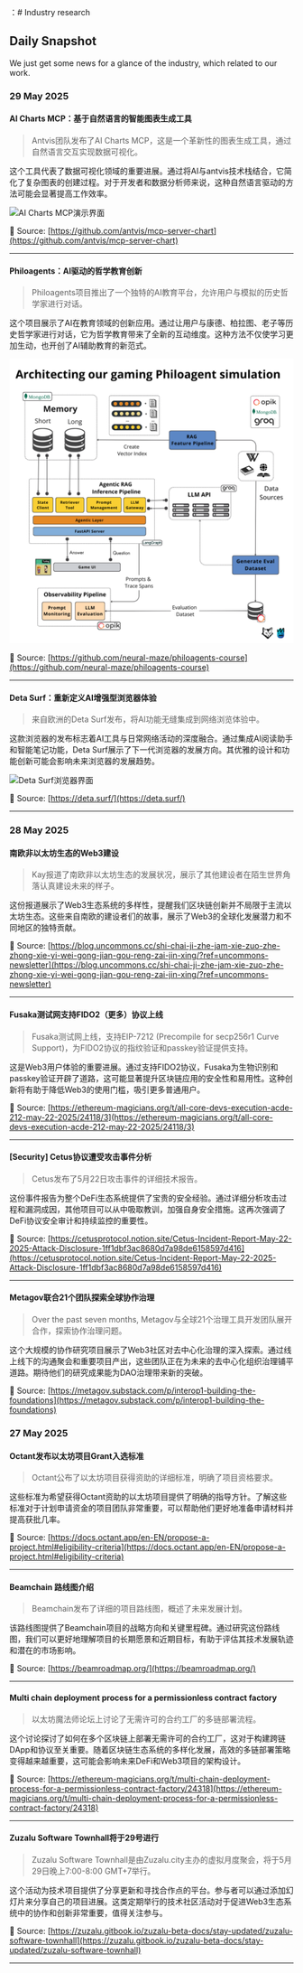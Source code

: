 ：# Industry research

## Daily Snapshot
We just get some news for a glance of the industry, which related to our work.

### 29 May 2025

#### AI Charts MCP：基于自然语言的智能图表生成工具
> Antvis团队发布了AI Charts MCP，这是一个革新性的图表生成工具，通过自然语言交互实现数据可视化。

这个工具代表了数据可视化领域的重要进展。通过将AI与antvis技术栈结合，它简化了复杂图表的创建过程。对于开发者和数据分析师来说，这种自然语言驱动的方法可能会显著提高工作效率。

![AI Charts MCP演示界面](https://camo.githubusercontent.com/f274c385660f0ae58a171565c86ac06993a2b0b123bb6d21a5ea3c5f129ae157/68747470733a2f2f6d646e2e616c697061796f626a656374732e636f6d2f6875616d65695f7161387178752f616674732f696d672f412a5a6c7a4b514b6f4a7a735941414141414141414141414141656d4a3741512f666d742e77656270)

🔗 Source: [https://github.com/antvis/mcp-server-chart](https://github.com/antvis/mcp-server-chart)

---

#### Philoagents：AI驱动的哲学教育创新
> Philoagents项目推出了一个独特的AI教育平台，允许用户与模拟的历史哲学家进行对话。

这个项目展示了AI在教育领域的创新应用。通过让用户与康德、柏拉图、老子等历史哲学家进行对话，它为哲学教育带来了全新的互动维度。这种方法不仅使学习更加生动，也开创了AI辅助教育的新范式。

![Philoagents系统架构图](https://github.com/neural-maze/philoagents-course/raw/main/static/diagrams/system_architecture.png)

🔗 Source: [https://github.com/neural-maze/philoagents-course](https://github.com/neural-maze/philoagents-course)

---

#### Deta Surf：重新定义AI增强型浏览器体验
> 来自欧洲的Deta Surf发布，将AI功能无缝集成到网络浏览体验中。

这款浏览器的发布标志着AI工具与日常网络活动的深度融合。通过集成AI阅读助手和智能笔记功能，Deta Surf展示了下一代浏览器的发展方向。其优雅的设计和功能创新可能会影响未来浏览器的发展趋势。

![Deta Surf浏览器界面](https://deta.surf/_image?href=%2F_astro%2Fnote.C2Wvr0Qa.webp&w=920&h=520&q=95&f=webp)

🔗 Source: [https://deta.surf/](https://deta.surf/)

---

### 28 May 2025

#### 南欧非以太坊生态的Web3建设
> Kay报道了南欧非以太坊生态的发展状况，展示了其他建设者在陌生世界角落认真建设未来的样子。

这份报道展示了Web3生态系统的多样性，提醒我们区块链创新并不局限于主流以太坊生态。这些来自南欧的建设者们的故事，展示了Web3的全球化发展潜力和不同地区的独特贡献。

🔗 Source: [https://blog.uncommons.cc/shi-chai-ji-zhe-jam-xie-zuo-zhe-zhong-xie-yi-wei-gong-jian-gou-reng-zai-jin-xing/?ref=uncommons-newsletter](https://blog.uncommons.cc/shi-chai-ji-zhe-jam-xie-zuo-zhe-zhong-xie-yi-wei-gong-jian-gou-reng-zai-jin-xing/?ref=uncommons-newsletter)

---

#### Fusaka测试网支持FIDO2（更多）协议上线
> Fusaka测试网上线，支持EIP-7212 (Precompile for secp256r1 Curve Support)，为FIDO2协议的指纹验证和passkey验证提供支持。

这是Web3用户体验的重要进展。通过支持FIDO2协议，Fusaka为生物识别和passkey验证开辟了道路，这可能显著提升区块链应用的安全性和易用性。这种创新将有助于降低Web3的使用门槛，吸引更多普通用户。

🔗 Source: [https://ethereum-magicians.org/t/all-core-devs-execution-acde-212-may-22-2025/24118/3](https://ethereum-magicians.org/t/all-core-devs-execution-acde-212-may-22-2025/24118/3)

---

#### [Security] Cetus协议遭受攻击事件分析
> Cetus发布了5月22日攻击事件的详细技术报告。

这份事件报告为整个DeFi生态系统提供了宝贵的安全经验。通过详细分析攻击过程和漏洞成因，其他项目可以从中吸取教训，加强自身安全措施。这再次强调了DeFi协议安全审计和持续监控的重要性。

🔗 Source: [https://cetusprotocol.notion.site/Cetus-Incident-Report-May-22-2025-Attack-Disclosure-1ff1dbf3ac8680d7a98de6158597d416](https://cetusprotocol.notion.site/Cetus-Incident-Report-May-22-2025-Attack-Disclosure-1ff1dbf3ac8680d7a98de6158597d416)

---
#### Metagov联合21个团队探索全球协作治理
> Over the past seven months, Metagov与全球21个治理工具开发团队展开合作，探索协作治理问题。

这个大规模的协作研究项目展示了Web3社区对去中心化治理的深入探索。通过线上线下的沟通聚会和重要项目产出，这些团队正在为未来的去中心化组织治理铺平道路。期待他们的研究成果能为DAO治理带来新的突破。

🔗 Source: [https://metagov.substack.com/p/interop1-building-the-foundations](https://metagov.substack.com/p/interop1-building-the-foundations)


### 27 May 2025

#### Octant发布以太坊项目Grant入选标准
> Octant公布了以太坊项目获得资助的详细标准，明确了项目资格要求。

这些标准为希望获得Octant资助的以太坊项目提供了明确的指导方针。了解这些标准对于计划申请资金的项目团队非常重要，可以帮助他们更好地准备申请材料并提高获批几率。

🔗 Source: [https://docs.octant.app/en-EN/propose-a-project.html#eligibility-criteria](https://docs.octant.app/en-EN/propose-a-project.html#eligibility-criteria)

---

#### Beamchain 路线图介绍
> Beamchain发布了详细的项目路线图，概述了未来发展计划。

该路线图提供了Beamchain项目的战略方向和关键里程碑。通过研究这份路线图，我们可以更好地理解项目的长期愿景和近期目标，有助于评估其技术发展轨迹和潜在的市场影响。

🔗 Source: [https://beamroadmap.org/](https://beamroadmap.org/)

---

#### Multi chain deployment process for a permissionless contract factory
> 以太坊魔法师论坛上讨论了无需许可的合约工厂的多链部署流程。

这个讨论探讨了如何在多个区块链上部署无需许可的合约工厂，这对于构建跨链DApp和协议至关重要。随着区块链生态系统的多样化发展，高效的多链部署策略变得越来越重要，这可能会影响未来DeFi和Web3项目的架构设计。

🔗 Source: [https://ethereum-magicians.org/t/multi-chain-deployment-process-for-a-permissionless-contract-factory/24318](https://ethereum-magicians.org/t/multi-chain-deployment-process-for-a-permissionless-contract-factory/24318)

---

#### Zuzalu Software Townhall将于29号进行
> Zuzalu Software Townhall是由Zuzalu.city主办的虚拟月度聚会，将于5月29日晚上7:00-8:00 GMT+7举行。

这个活动为技术项目提供了分享更新和寻找合作点的平台。参与者可以通过添加幻灯片来分享自己的项目进展。这类定期举行的技术社区活动对于促进Web3生态系统中的协作和创新非常重要，值得关注参与。

🔗 Source: [https://zuzalu.gitbook.io/zuzalu-beta-docs/stay-updated/zuzalu-software-townhall](https://zuzalu.gitbook.io/zuzalu-beta-docs/stay-updated/zuzalu-software-townhall)

---
